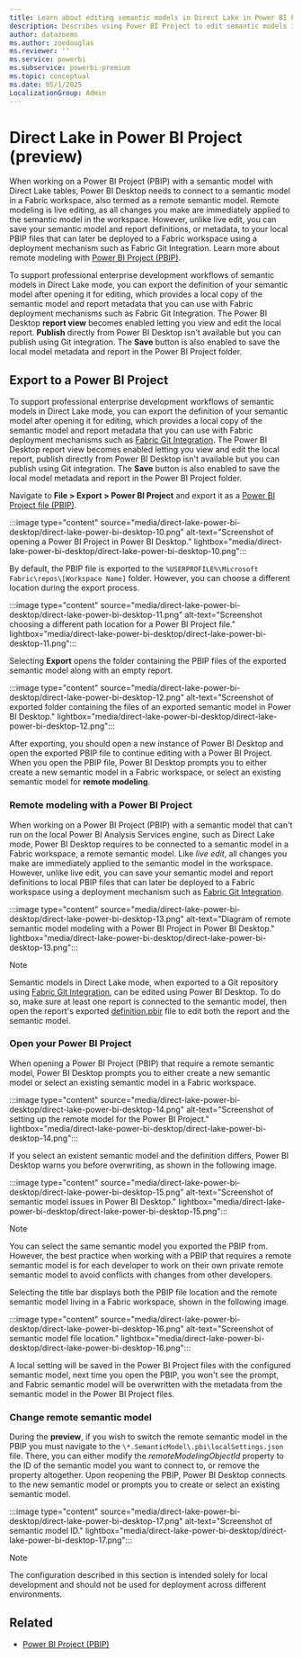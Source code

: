 ```yaml
---
title: Learn about editing semantic models in Direct Lake in Power BI Project (preview)
description: Describes using Power BI Project to edit semantic models in Power BI Desktop.
author: datazoems
ms.author: zoedouglas
ms.reviewer: ''
ms.service: powerbi
ms.subservice: powerbi-premium
ms.topic: conceptual
ms.date: 05/1/2025
LocalizationGroup: Admin
---
```

# Direct Lake in Power BI Project (preview)

When working on a Power BI Project (PBIP) with a semantic model with Direct Lake tables, Power BI Desktop needs to connect to a semantic model in a Fabric workspace, also termed as a remote semantic model. Remote modeling is live editing, as all changes you make are immediately applied to the semantic model in the workspace. However, unlike live edit, you can save your semantic model and report definitions, or metadata, to your local PBIP files that can later be deployed to a Fabric workspace using a deployment mechanism such as Fabric Git Integration. Learn more about remote modeling with [Power BI Project (PBIP)](/power-bi/developer/projects/projects-overview).

To support professional enterprise development workflows of semantic models in Direct Lake mode, you can export the definition of your semantic model after opening it for editing, which provides a local copy of the semantic model and report metadata that you can use with Fabric deployment mechanisms such as Fabric Git Integration. The Power BI Desktop **report view** becomes enabled letting you view and edit the local report. **Publish** directly from Power BI Desktop isn't available but you can publish using Git integration. The **Save** button is also enabled to save the local model metadata and report in the Power BI Project folder.

## Export to a Power BI Project

To support professional enterprise development workflows of semantic models in Direct Lake mode, you can export the definition of your semantic model after opening it for editing, which provides a local copy of the semantic model and report metadata that you can use with Fabric deployment mechanisms such as [Fabric Git Integration](../cicd/git-integration/intro-to-git-integration.md). The Power BI Desktop report view becomes enabled letting you view and edit the local report, publish directly from Power BI Desktop isn't available but you can publish using Git integration. The **Save** button is also enabled to save the local model metadata and report in the Power BI Project folder.

Navigate to **File > Export > Power BI Project** and export it as a [Power BI Project file (PBIP)](/power-bi/developer/projects/projects-overview).

:::image type="content" source="media/direct-lake-power-bi-desktop/direct-lake-power-bi-desktop-10.png" alt-text="Screenshot of opening a Power BI Project in Power BI Desktop." lightbox="media/direct-lake-power-bi-desktop/direct-lake-power-bi-desktop-10.png":::

By default, the PBIP file is exported to the `%USERPROFILE%\Microsoft Fabric\repos\[Workspace Name]` folder. However, you can choose a different location during the export process.

:::image type="content" source="media/direct-lake-power-bi-desktop/direct-lake-power-bi-desktop-11.png" alt-text="Screenshot choosing a different path location for a Power BI Project file." lightbox="media/direct-lake-power-bi-desktop/direct-lake-power-bi-desktop-11.png":::

Selecting **Export** opens the folder containing the PBIP files of the exported semantic model along with an empty report.

:::image type="content" source="media/direct-lake-power-bi-desktop/direct-lake-power-bi-desktop-12.png" alt-text="Screenshot of exported folder containing the files of an exported semantic model in Power BI Desktop." lightbox="media/direct-lake-power-bi-desktop/direct-lake-power-bi-desktop-12.png":::

After exporting, you should open a new instance of Power BI Desktop and open the exported PBIP file to continue editing with a Power BI Project. When you open the PBIP file, Power BI Desktop prompts you to either create a new semantic model in a Fabric workspace, or select an existing semantic model for **remote modeling**.

### Remote modeling with a Power BI Project

When working on a Power BI Project (PBIP) with a semantic model that can't run on the local Power BI Analysis Services engine, such as Direct Lake mode, Power BI Desktop requires to be connected to a semantic model in a Fabric workspace, a remote semantic model. Like *live edit*, all changes you make are immediately applied to the semantic model in the workspace. However, unlike live edit, you can save your semantic model and report definitions to local PBIP files that can later be deployed to a Fabric workspace using a deployment mechanism such as [Fabric Git Integration](../cicd/git-integration/intro-to-git-integration.md).

:::image type="content" source="media/direct-lake-power-bi-desktop/direct-lake-power-bi-desktop-13.png" alt-text="Diagram of remote semantic model modeling with a Power BI Project in Power BI Desktop." lightbox="media/direct-lake-power-bi-desktop/direct-lake-power-bi-desktop-13.png":::

> [!NOTE]
> Semantic models in Direct Lake mode, when exported to a Git repository using [Fabric Git Integration](../cicd/git-integration/intro-to-git-integration.md), can be edited using Power BI Desktop. To do so, make sure at least one report is connected to the semantic model, then open the report's exported [definition.pbir](/power-bi/developer/projects/projects-overview#definitionpbr) file to edit both the report and the semantic model.
> 

### Open your Power BI Project

When opening a Power BI Project (PBIP) that require a remote semantic model, Power BI Desktop prompts you to either create a new semantic model or select an existing semantic model in a Fabric workspace.

:::image type="content" source="media/direct-lake-power-bi-desktop/direct-lake-power-bi-desktop-14.png" alt-text="Screenshot of setting up the remote model for the Power BI Project." lightbox="media/direct-lake-power-bi-desktop/direct-lake-power-bi-desktop-14.png":::

If you select an existent semantic model and the definition differs, Power BI Desktop warns you before overwriting, as shown in the following image.

:::image type="content" source="media/direct-lake-power-bi-desktop/direct-lake-power-bi-desktop-15.png" alt-text="Screenshot of semantic model issues in Power BI Desktop." lightbox="media/direct-lake-power-bi-desktop/direct-lake-power-bi-desktop-15.png":::

> [!NOTE]
> You can select the same semantic model you exported the PBIP from. However, the best practice when working with a PBIP that requires a remote semantic model is for each developer to work on their own private remote semantic model to avoid conflicts with changes from other developers.
> 

Selecting the title bar displays both the PBIP file location and the remote semantic model living in a Fabric workspace, shown in the following image.

:::image type="content" source="media/direct-lake-power-bi-desktop/direct-lake-power-bi-desktop-16.png" alt-text="Screenshot of semantic model file location." lightbox="media/direct-lake-power-bi-desktop/direct-lake-power-bi-desktop-16.png":::

A local setting will be saved in the Power BI Project files with the configured semantic model, next time you open the PBIP, you won't see the prompt, and Fabric semantic model will be overwritten with the metadata from the semantic model in the Power BI Project files.

### Change remote semantic model

During the **preview**, if you wish to switch the remote semantic model in the PBIP you must navigate to the `\*.SemanticModel\.pbi\localSettings.json` file. There, you can either modify the *remoteModelingObjectId* property to the ID of the semantic model you want to connect to, or remove the property altogether. Upon reopening the PBIP, Power BI Desktop connects to the new semantic model or prompts you to create or select an existing semantic model.

:::image type="content" source="media/direct-lake-power-bi-desktop/direct-lake-power-bi-desktop-17.png" alt-text="Screenshot of semantic model ID." lightbox="media/direct-lake-power-bi-desktop/direct-lake-power-bi-desktop-17.png":::

> [!NOTE]
> The configuration described in this section is intended solely for local development and should not be used for deployment across different environments.

## Related 

- [Power BI Project (PBIP)](/power-bi/developer/projects/projects-overview)
